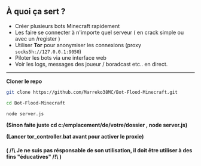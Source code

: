 ## À quoi ça sert ?

- Créer plusieurs bots Minecraft rapidement
- Les faire se connecter à n'importe quel serveur ( en crack simple ou avec un /register )
- Utiliser **Tor** pour anonymiser les connexions (proxy `socks5h://127.0.0.1:9050`)
- Piloter les bots via une interface web
- Voir les logs, messages des joueur / boradcast etc.. en direct.

---

**Cloner le repo**

```bash
git clone https://github.com/Marreko38MC/Bot-Flood-Minecraft.git

cd Bot-Flood-Minecraft

node server.js
```

**(Sinon faite juste cd c:/emplacement/de/votre/dossier , node server.js)**

**(Lancer tor_controller.bat avant pour activer le proxie)**

#### ( /!\ Je ne suis pas résponsable de son utilisation, il doit être utiliser à des fins "éducatives" /!\ )
